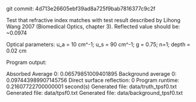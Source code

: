 git commit: 4d713e26605ebf39ad8a725f9bab7816377c9c2f

Test that refractive index matches with test result described by Lihong Wang 2007 (Biomedical Optics, chapter 3). 
Reflected value should be: ~0.0974

Optical parameters:
u_a = 10 cm^-1; u_s = 90 cm^-1; g = 0.75; n=1; depth = 0.02 cm


Program output:

Absorbed Average 0: 0.06579851009401895
Background average 0: 0.097443989907145756
Direct surface reflection: 0
Program runtime: 0.21607722700000001 second(s)
Generated file: data/truth_tpsf0.txt
Generated file: data/tpsf0.txt
Generated file: data/background_tpsf0.txt
